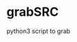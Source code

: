 # grabSRC
python3 script to grab <script src> area from any website

Requirements: 
1) linux
2) Python3

3) Install "request-html" library\
"# pip install request-html"

4) To run\
"#python3 grabSRC.py <domain.tld>"
  
5) Example\
  "#python3 grabSRC.py example.com"
